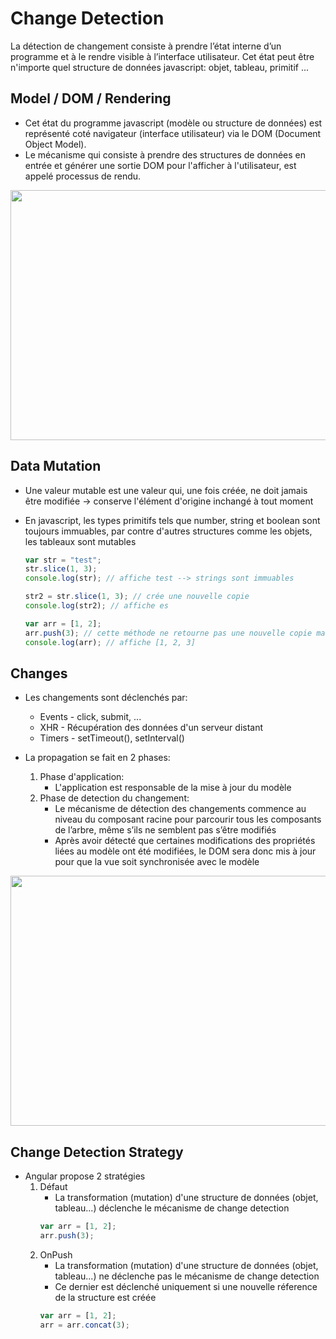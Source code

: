 # Change Detection

La détection de changement consiste à prendre l’état interne d’un programme et à le rendre visible à l’interface utilisateur. Cet état peut être n'importe quel structure de données javascript: objet, tableau, primitif ...


## Model / DOM / Rendering

* Cet état du programme javascript (modèle ou structure de données) est représenté coté navigateur (interface utilisateur) via le DOM (Document Object Model). 
* Le mécanisme qui consiste à prendre des structures de données en entrée et générer une sortie DOM pour l'afficher à l'utilisateur, est appelé processus de rendu.
<p align="center">
    <img src="https://github.com/mecheri/formation-angular/blob/master/resources/images/model-dom.png" width="600" height="400" style="display:block;margin: 0 auto;">
</p>


## Data Mutation

* Une valeur mutable est une valeur qui, une fois créée, ne doit jamais être modifiée -> conserve l'élément d'origine inchangé à tout moment
* En javascript, les types primitifs tels que number, string et boolean sont toujours immuables, par contre d'autres structures comme les objets, les tableaux sont mutables

    ```javascript
    var str = "test";
    str.slice(1, 3);
    console.log(str); // affiche test --> strings sont immuables
    
    str2 = str.slice(1, 3); // crée une nouvelle copie
    console.log(str2); // affiche es

    var arr = [1, 2];
    arr.push(3); // cette méthode ne retourne pas une nouvelle copie mais transforme l'original arr
    console.log(arr); // affiche [1, 2, 3]
    ```


## Changes

* Les changements sont déclenchés par:  
    - Events - click, submit, ...
    - XHR - Récupération des données d'un serveur distant
    - Timers - setTimeout(), setInterval()

* La propagation se fait en 2 phases: 
    1. Phase d'application: 
        - L'application est responsable de la mise à jour du modèle
    2. Phase de detection du changement: 
        - Le mécanisme de détection des changements commence au niveau du composant racine pour parcourir tous les composants de l’arbre, même s’ils ne semblent pas s’être modifiés
        - Après avoir détecté que certaines modifications des propriétés liées au modèle ont été modifiées, le DOM sera donc mis à jour pour que la vue soit synchronisée avec le modèle

<p align="center">
    <img src="https://github.com/mecheri/formation-angular/blob/master/resources/images/change-detection.png" width="800" height="400" style="display:block;margin: 0 auto;">
</p>


## Change Detection Strategy
* Angular propose 2 stratégies
    1. Défaut
        - La transformation (mutation) d'une structure de données (objet, tableau...) déclenche le mécanisme de change detection 
        ```javascript
        var arr = [1, 2];
        arr.push(3);  
        ```
    2. OnPush
        - La transformation (mutation) d'une structure de données (objet, tableau...) ne déclenche pas le mécanisme de change detection 
        - Ce dernier est déclenché uniquement si une nouvelle réference de la structure est créée
        ```javascript
        var arr = [1, 2];
        arr = arr.concat(3);
        ```